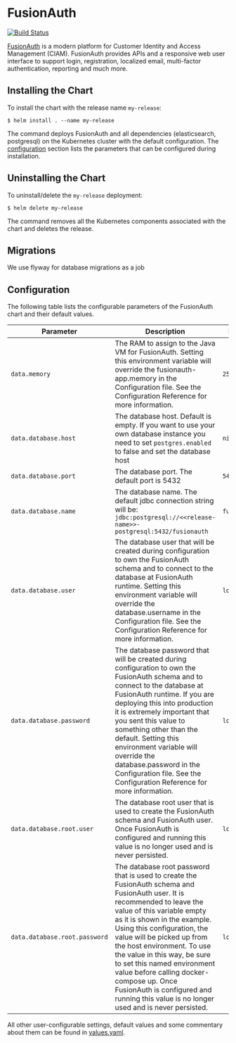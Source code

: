 # FusionAuth

[![Build Status](https://travis-ci.org/ninjaneers-team/fusionauth.svg?branch=master)](https://travis-ci.org/ninjaneers-team/fusionauth)

[FusionAuth](https://fusionauth.io/) is a modern platform for Customer Identity and Access Management (CIAM). FusionAuth provides APIs and a responsive web user interface to support login, registration, localized email, multi-factor authentication, reporting and much more.

## Installing the Chart

To install the chart with the release name `my-release`:

```console
$ helm install . --name my-release
```

The command deploys FusionAuth and all dependencies (elasticsearch, postgresql) on the Kubernetes cluster with the default configuration. The [configuration](#configuration) section lists the parameters that can be configured during installation.

## Uninstalling the Chart

To uninstall/delete the `my-release` deployment:

```console
$ helm delete my-release
```

The command removes all the Kubernetes components associated with the chart and deletes the release.

## Migrations

We use flyway for database migrations as a job

## Configuration

The following table lists the configurable parameters of the FusionAuth chart and their default values.

Parameter | Description | Default
--- | --- | ---
`data.memory` | The RAM to assign to the Java VM for FusionAuth. Setting this environment variable will override the fusionauth-app.memory in the Configuration file. See the Configuration Reference for more information. | `256M`
`data.database.host` | The database host. Default is empty. If you want to use your own database instance you need to set `postgres.enabled` to false and set the database host | `nil`
`data.database.port` | The database port. The default port is 5432 | `5432`
`data.database.name` | The database name. The default jdbc connection string will be: `jdbc:postgresql://<<release-name>>-postgresql:5432/fusionauth` | `fusionauth`
`data.database.user` | The database user that will be created during configuration to own the FusionAuth schema and to connect to the database at FusionAuth runtime. Setting this environment variable will override the database.username in the Configuration file. See the Configuration Reference for more information. | `localhost`
`data.database.password` | The database password that will be created during configuration to own the FusionAuth schema and to connect to the database at FusionAuth runtime. If you are deploying this into production it is extremely important that you sent this value to something other than the default. Setting this environment variable will override the database.password in the Configuration file. See the Configuration Reference for more information. | `localhost`
`data.database.root.user` | The database root user that is used to create the FusionAuth schema and FusionAuth user. Once FusionAuth is configured and running this value is no longer used and is never persisted. | `localhost`
| `data.database.root.password` | The database root password that is used to create the FusionAuth schema and FusionAuth user. It is recommended to leave the value of this variable empty as it is shown in the example. Using this configuration, the value will be picked up from the host environment. To use the value in this way, be sure to set this named environment value before calling docker-compose up. Once FusionAuth is configured and running this value is no longer used and is never persisted. | `localhost`

All other user-configurable settings, default values and some commentary about them can be found in [values.yaml](values.yaml).

